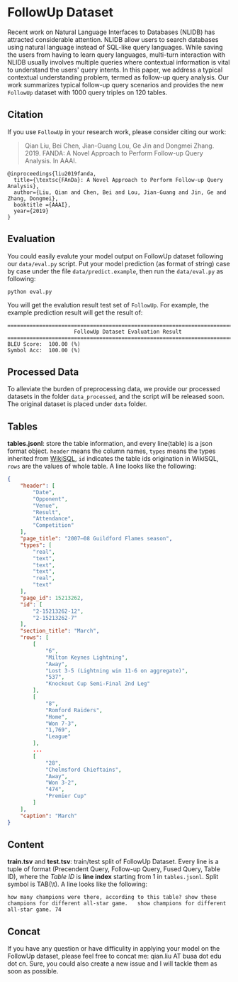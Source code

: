 # FollowUp Dataset

Recent work on Natural Language Interfaces to Databases (NLIDB) has attracted considerable attention. NLIDB allow users to search databases using natural language instead of SQL-like query languages. While saving the users from having to learn query languages, multi-turn interaction with NLIDB usually involves multiple queries where contextual information is vital to understand the users' query intents. In this paper, we address a typical contextual understanding problem, termed as follow-up query analysis. Our work summarizes typical follow-up query scenarios and provides the new `FollowUp` dataset with 1000 query triples on 120 tables.

## Citation

If you use `FollowUp` in your research work, please consider citing our work:
> Qian Liu, Bei Chen, Jian-Guang Lou, Ge Jin and Dongmei Zhang. 2019. FANDA: A Novel Approach to Perform Follow-up Query Analysis. In AAAI.

```
@inproceedings{liu2019fanda,
  title={\textsc{FAnDa}: A Novel Approach to Perform Follow-up Query Analysis},
  author={Liu, Qian and Chen, Bei and Lou, Jian-Guang and Jin, Ge and Zhang, Dongmei},
  booktitle ={AAAI},
  year={2019}
}
```

## Evaluation

You could easily evalute your model output on FollowUp dataset following our `data/eval.py` script. Put your model prediction (as format of string) case by case under the file `data/predict.example`, then run the `data/eval.py` as following:

```
python eval.py
```

You will get the evalution result test set of `FollowUp`. For example, the example prediction result will get the result of:

```shell
================================================================================
                     FollowUp Dataset Evaluation Result
================================================================================
BLEU Score:  100.00 (%)
Symbol Acc:  100.00 (%)
```

## Processed Data

To alleviate the burden of preprocessing data, we provide our processed datasets in the folder `data_processed`, and the script will be released soon. The original dataset is placed under `data` folder.

## Tables

**tables.jsonl**: store the table information, and every line(table) is a json format object. `header` means the column names, `types` means the types inherited from [WikiSQL](https://github.com/salesforce/WikiSQL), `id` indicates the table ids origination in WikiSQL, `rows` are the values of whole table. A line looks like the following:

```json
{
	"header": [
		"Date",
		"Opponent",
		"Venue",
		"Result",
		"Attendance",
		"Competition"
	],
	"page_title": "2007–08 Guildford Flames season",
	"types": [
		"real",
		"text",
		"text",
		"text",
		"real",
		"text"
	],
	"page_id": 15213262,
	"id": [
		"2-15213262-12",
		"2-15213262-7"
	],
	"section_title": "March",
	"rows": [
		[
			"6",
			"Milton Keynes Lightning",
			"Away",
			"Lost 3-5 (Lightning win 11-6 on aggregate)",
			"537",
			"Knockout Cup Semi-Final 2nd Leg"
		],
		[
			"8",
			"Romford Raiders",
			"Home",
			"Won 7-3",
			"1,769",
			"League"
		],
		...
		[
			"28",
			"Chelmsford Chieftains",
			"Away",
			"Won 3-2",
			"474",
			"Premier Cup"
		]
	],
	"caption": "March"
}
```


## Content

**train.tsv** and **test.tsv**: train/test split of FollowUp Dataset. Every line is a tuple of format (Precendent Query, Follow-up Query, Fused Query, Table ID), where the *Table ID* is **line index** starting from 1 in `tables.jsonl`. Split symbol is TAB(\t). A line looks like the following:

```tsv
how many champions were there, according to this table?	show these champions for different all-star game.	show champions for different all-star game.	74
```


## Concat

If you have any question or have difficulity in applying your model on the FollowUp dataset, please feel free to concat me: qian.liu AT buaa dot edu dot cn. Sure, you could also create a new issue and I will tackle them as soon as possible.
